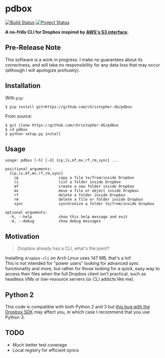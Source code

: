 # pdbox

[![Build Status](https://travis-ci.org/christopher-dG/pdbox.svg?branch=master)](https://travis-ci.org/christopher-dG/pdbox)
[![Project Status](http://www.repostatus.org/badges/latest/wip.svg)](http://www.repostatus.org/#wip)

**A no-frills CLI for Dropbox inspired by
[AWS's S3 interface](http://docs.aws.amazon.com/cli/latest/reference/s3/index.html).**

## Pre-Release Note

This software is a work in progress. I make no guarantees about its
correctness, and will take no responsibility for any data loss that may occur
(although I will apologize profusely).

## Installation

With `pip`:

```
$ pip install git+https://github.com/christopher-dG/pdbox
```

From source:

```
$ git clone https://github.com/christopher-dG/pdbox
$ cd pdbox
$ python setup.py install
```

## Usage

```
usage: pdbox [-h] [-d] {cp,ls,mf,mv,rf,rm,sync} ...

positional arguments:
  {cp,ls,mf,mv,rf,rm,sync}
    cp                  copy a file to/from/inside Dropbox
    ls                  list a folder inside Dropbox
    mf                  create a new folder inside Dropbox
    mv                  move a file or object inside Dropbox
    rf                  delete a folder inside Dropbox
    rm                  delete a file or folder inside Dropbox
    sync                synchronize a folder to/from/inside Dropbox

optional arguments:
  -h, --help            show this help message and exit
  -d, --debug           show debug messages
```

## Motivation

> Dropbox already has a CLI, what's the point?

Installing `dropbox-cli` on Arch Linux uses 147 MB, that's a lot!  
This is not intended for "power users" looking for advanced sync
functionality and more, but rather for those looking for a quick, easy way to
access their files when the full Dropbox client isn't practical, such as
headless VMs or low-resource servers (or CLI addicts like me).

## Python 2

This code is compatible with both Python 2 and 3 but
[this bug with the Dropbox SDK](https://github.com/dropbox/dropbox-sdk-python/issues/85)
may affect you, in which case I recommend that you use Python 3.

## TODO

* Much better test coverage
* Local registry for efficient syncs
